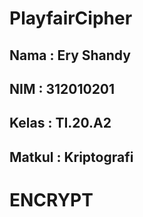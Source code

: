# PlayfairCipher

## Nama   : Ery Shandy
## NIM    : 312010201
## Kelas  : TI.20.A2
## Matkul : Kriptografi

# ENCRYPT
